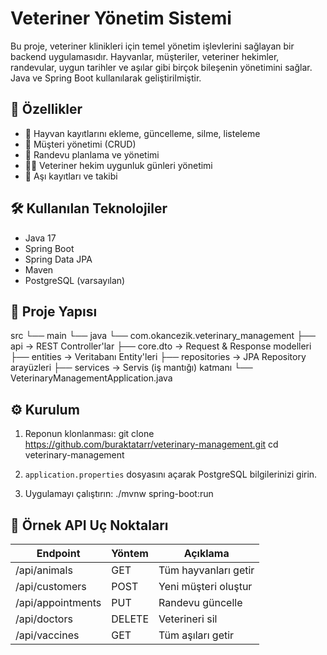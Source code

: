 Veteriner Yönetim Sistemi
==========================

Bu proje, veteriner klinikleri için temel yönetim işlevlerini sağlayan bir backend uygulamasıdır. Hayvanlar, müşteriler, veteriner hekimler, randevular, uygun tarihler ve aşılar gibi birçok bileşenin yönetimini sağlar. Java ve Spring Boot kullanılarak geliştirilmiştir.

🚀 Özellikler
-------------
- 🐾 Hayvan kayıtlarını ekleme, güncelleme, silme, listeleme
- 👤 Müşteri yönetimi (CRUD)
- 📅 Randevu planlama ve yönetimi
- 👨‍⚕️ Veteriner hekim uygunluk günleri yönetimi
- 💉 Aşı kayıtları ve takibi

🛠 Kullanılan Teknolojiler
--------------------------
- Java 17
- Spring Boot
- Spring Data JPA
- Maven
- PostgreSQL (varsayılan)

📁 Proje Yapısı
---------------
src
└── main
    └── java
        └── com.okancezik.veterinary_management
            ├── api                  → REST Controller'lar
            ├── core.dto             → Request & Response modelleri
            ├── entities             → Veritabanı Entity'leri
            ├── repositories         → JPA Repository arayüzleri
            ├── services             → Servis (iş mantığı) katmanı
            └── VeterinaryManagementApplication.java

⚙️ Kurulum
-----------
1. Reponun klonlanması:
   git clone https://github.com/buraktatarr/veterinary-management.git
   cd veterinary-management

2. `application.properties` dosyasını açarak PostgreSQL bilgilerinizi girin.

3. Uygulamayı çalıştırın:
   ./mvnw spring-boot:run

📌 Örnek API Uç Noktaları
--------------------------
| Endpoint                | Yöntem | Açıklama                     |
|-------------------------|--------|------------------------------|
| /api/animals            | GET    | Tüm hayvanları getir         |
| /api/customers          | POST   | Yeni müşteri oluştur         |
| /api/appointments       | PUT    | Randevu güncelle              |
| /api/doctors            | DELETE | Veterineri sil                |
| /api/vaccines           | GET    | Tüm aşıları getir            |

